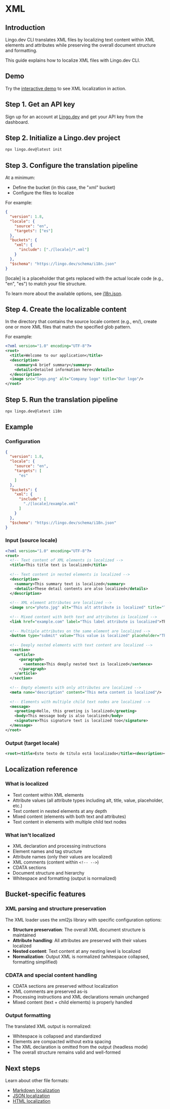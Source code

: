 # XML

## Introduction

Lingo.dev CLI translates XML files by localizing text content within XML elements and attributes while preserving the overall document structure and formatting.

This guide explains how to localize XML files with Lingo.dev CLI.

## Demo

Try the [interactive demo](https://lingo.dev/demo) to see XML localization in action.

## Step 1. Get an API key

Sign up for an account at [Lingo.dev](https://lingo.dev) and get your API key from the dashboard.

## Step 2. Initialize a Lingo.dev project

```bash
npx lingo.dev@latest init
```

## Step 3. Configure the translation pipeline

At a minimum:

- Define the bucket (in this case, the "xml" bucket)
- Configure the files to localize

For example:

```json
{
  "version": 1.8,
  "locale": {
    "source": "en",
    "targets": ["es"]
  },
  "buckets": {
    "xml": {
      "include": ["./[locale]/*.xml"]
    }
  },
  "$schema": "https://lingo.dev/schema/i18n.json"
}
```

[locale] is a placeholder that gets replaced with the actual locale code (e.g., "en", "es") to match your file structure.

To learn more about the available options, see [i18n.json](https://lingo.dev/docs/configuration).

## Step 4. Create the localizable content

In the directory that contains the source locale content (e.g., en/), create one or more XML files that match the specified glob pattern.

For example:

```xml
<?xml version="1.0" encoding="UTF-8"?>
<root>
  <title>Welcome to our application</title>
  <description>
    <summary>A brief summary</summary>
    <details>Detailed information here</details>
  </description>
  <image src="logo.png" alt="Company logo" title="Our logo"/>
</root>
```

## Step 5. Run the translation pipeline

```bash
npx lingo.dev@latest i18n
```

## Example

### Configuration

```json
{
  "version": 1.8,
  "locale": {
    "source": "en",
    "targets": [
      "es"
    ]
  },
  "buckets": {
    "xml": {
      "include": [
        "./[locale]/example.xml"
      ]
    }
  },
  "$schema": "https://lingo.dev/schema/i18n.json"
}
```

### Input (source locale)

```xml
<?xml version="1.0" encoding="UTF-8"?>
<root>
  <!-- Text content of XML elements is localized -->
  <title>This title text is localized</title>
  
  <!-- Text content in nested elements is localized -->
  <description>
    <summary>This summary text is localized</summary>
    <details>These detail contents are also localized</details>
  </description>
  
  <!-- XML element attributes are localized -->
  <image src="photo.jpg" alt="This alt attribute is localized" title="This title attribute is localized"/>
  
  <!-- Mixed content with both text and attributes is localized -->
  <link href="example.com" label="This label attribute is localized">This link text is also localized</link>
  
  <!-- Multiple attributes on the same element are localized -->
  <button type="submit" value="This value is localized" placeholder="This placeholder is localized">This button text is localized</button>
  
  <!-- Deeply nested elements with text content are localized -->
  <section>
    <article>
      <paragraph>
        <sentence>This deeply nested text is localized</sentence>
      </paragraph>
    </article>
  </section>
  
  <!-- Empty elements with only attributes are localized -->
  <meta name="description" content="This meta content is localized"/>
  
  <!-- Elements with multiple child text nodes are localized -->
  <message>
    <greeting>Hello, this greeting is localized</greeting>
    <body>This message body is also localized</body>
    <signature>This signature text is localized too</signature>
  </message>
</root>
```

### Output (target locale)

```xml
<root><title>Este texto de título está localizado</title><description><summary>Este texto de resumen está localizado</summary><details>Estos contenidos detallados también están localizados</details></description><image src="photo.jpg" alt="Este atributo alt está localizado" title="Este atributo de título está localizado"/><link href="example.com" label="Este atributo de etiqueta está localizado">Este texto de enlace también está localizado</link><button type="submit" value="Este valor está localizado" placeholder="Este marcador de posición está localizado">Este texto de botón está localizado</button><section><article><paragraph><sentence>Este texto profundamente anidado está localizado</sentence></paragraph></article></section><meta name="description" content="Este contenido meta está localizado"/><message><greeting>Hola, este saludo está localizado</greeting><body>Este cuerpo del mensaje también está localizado</body><signature>Esta firma también está localizada</signature></message></root>
```

## Localization reference

### What is localized

- Text content within XML elements
- Attribute values (all attribute types including alt, title, value, placeholder, etc.)
- Text content in nested elements at any depth
- Mixed content (elements with both text and attributes)
- Text content in elements with multiple child text nodes

### What isn't localized

- XML declaration and processing instructions
- Element names and tag structure
- Attribute names (only their values are localized)
- XML comments (content within `<!-- -->`)
- CDATA sections
- Document structure and hierarchy
- Whitespace and formatting (output is normalized)

## Bucket-specific features

### XML parsing and structure preservation

The XML loader uses the xml2js library with specific configuration options:
- **Structure preservation**: The overall XML document structure is maintained
- **Attribute handling**: All attributes are preserved with their values localized
- **Nested content**: Text content at any nesting level is localized
- **Normalization**: Output XML is normalized (whitespace collapsed, formatting simplified)

### CDATA and special content handling

- CDATA sections are preserved without localization
- XML comments are preserved as-is
- Processing instructions and XML declarations remain unchanged
- Mixed content (text + child elements) is properly handled

### Output formatting

The translated XML output is normalized:
- Whitespace is collapsed and standardized
- Elements are compacted without extra spacing
- The XML declaration is omitted from the output (headless mode)
- The overall structure remains valid and well-formed

## Next steps

Learn about other file formats:
- [Markdown localization](https://lingo.dev/docs/markdown)
- [JSON localization](https://lingo.dev/docs/json)
- [HTML localization](https://lingo.dev/docs/html)